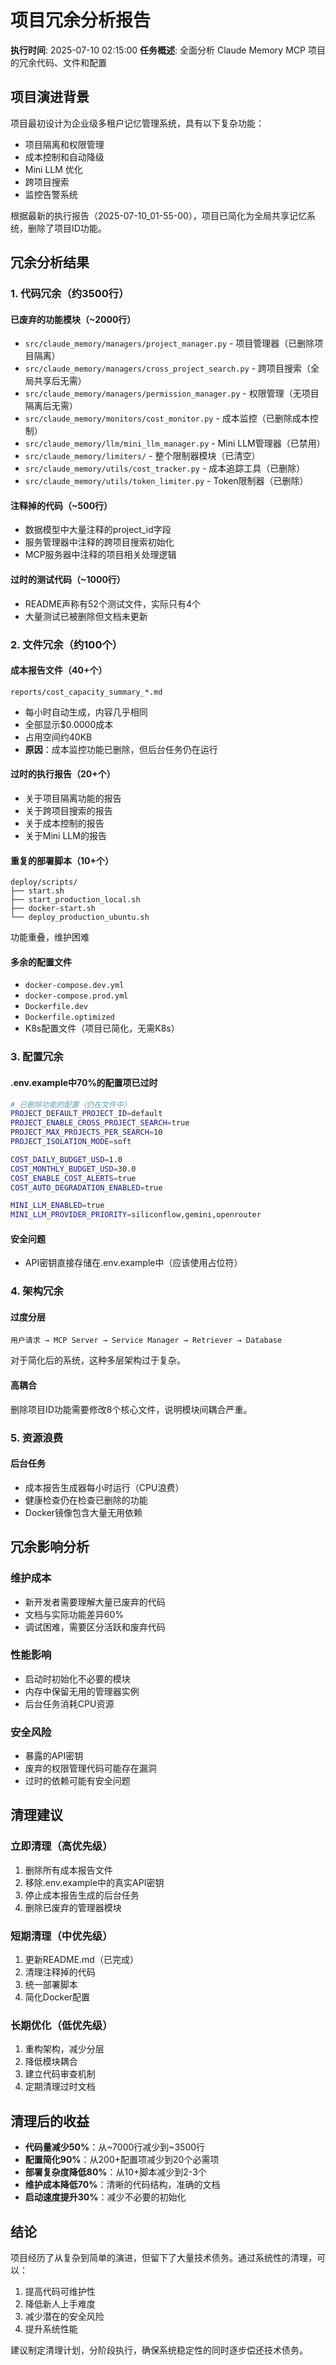 # 项目冗余分析报告

**执行时间**: 2025-07-10 02:15:00
**任务概述**: 全面分析 Claude Memory MCP 项目的冗余代码、文件和配置

## 项目演进背景

项目最初设计为企业级多租户记忆管理系统，具有以下复杂功能：
- 项目隔离和权限管理
- 成本控制和自动降级
- Mini LLM 优化
- 跨项目搜索
- 监控告警系统

根据最新的执行报告（2025-07-10_01-55-00），项目已简化为全局共享记忆系统，删除了项目ID功能。

## 冗余分析结果

### 1. 代码冗余（约3500行）

#### 已废弃的功能模块（~2000行）
- `src/claude_memory/managers/project_manager.py` - 项目管理器（已删除项目隔离）
- `src/claude_memory/managers/cross_project_search.py` - 跨项目搜索（全局共享后无需）
- `src/claude_memory/managers/permission_manager.py` - 权限管理（无项目隔离后无需）
- `src/claude_memory/monitors/cost_monitor.py` - 成本监控（已删除成本控制）
- `src/claude_memory/llm/mini_llm_manager.py` - Mini LLM管理器（已禁用）
- `src/claude_memory/limiters/` - 整个限制器模块（已清空）
- `src/claude_memory/utils/cost_tracker.py` - 成本追踪工具（已删除）
- `src/claude_memory/utils/token_limiter.py` - Token限制器（已删除）

#### 注释掉的代码（~500行）
- 数据模型中大量注释的project_id字段
- 服务管理器中注释的跨项目搜索初始化
- MCP服务器中注释的项目相关处理逻辑

#### 过时的测试代码（~1000行）
- README声称有52个测试文件，实际只有4个
- 大量测试已被删除但文档未更新

### 2. 文件冗余（约100个）

#### 成本报告文件（40+个）
```
reports/cost_capacity_summary_*.md
```
- 每小时自动生成，内容几乎相同
- 全部显示$0.0000成本
- 占用空间约40KB
- **原因**：成本监控功能已删除，但后台任务仍在运行

#### 过时的执行报告（20+个）
- 关于项目隔离功能的报告
- 关于跨项目搜索的报告
- 关于成本控制的报告
- 关于Mini LLM的报告

#### 重复的部署脚本（10+个）
```
deploy/scripts/
├── start.sh
├── start_production_local.sh
├── docker-start.sh
└── deploy_production_ubuntu.sh
```
功能重叠，维护困难

#### 多余的配置文件
- `docker-compose.dev.yml`
- `docker-compose.prod.yml`
- `Dockerfile.dev`
- `Dockerfile.optimized`
- K8s配置文件（项目已简化，无需K8s）

### 3. 配置冗余

#### .env.example中70%的配置项已过时
```bash
# 已删除功能的配置（仍在文件中）
PROJECT_DEFAULT_PROJECT_ID=default
PROJECT_ENABLE_CROSS_PROJECT_SEARCH=true
PROJECT_MAX_PROJECTS_PER_SEARCH=10
PROJECT_ISOLATION_MODE=soft

COST_DAILY_BUDGET_USD=1.0
COST_MONTHLY_BUDGET_USD=30.0
COST_ENABLE_COST_ALERTS=true
COST_AUTO_DEGRADATION_ENABLED=true

MINI_LLM_ENABLED=true
MINI_LLM_PROVIDER_PRIORITY=siliconflow,gemini,openrouter
```

#### 安全问题
- API密钥直接存储在.env.example中（应该使用占位符）

### 4. 架构冗余

#### 过度分层
```
用户请求 → MCP Server → Service Manager → Retriever → Database
```
对于简化后的系统，这种多层架构过于复杂。

#### 高耦合
删除项目ID功能需要修改8个核心文件，说明模块间耦合严重。

### 5. 资源浪费

#### 后台任务
- 成本报告生成器每小时运行（CPU浪费）
- 健康检查仍在检查已删除的功能
- Docker镜像包含大量无用依赖

## 冗余影响分析

### 维护成本
- 新开发者需要理解大量已废弃的代码
- 文档与实际功能差异60%
- 调试困难，需要区分活跃和废弃代码

### 性能影响
- 启动时初始化不必要的模块
- 内存中保留无用的管理器实例
- 后台任务消耗CPU资源

### 安全风险
- 暴露的API密钥
- 废弃的权限管理代码可能存在漏洞
- 过时的依赖可能有安全问题

## 清理建议

### 立即清理（高优先级）
1. 删除所有成本报告文件
2. 移除.env.example中的真实API密钥
3. 停止成本报告生成的后台任务
4. 删除已废弃的管理器模块

### 短期清理（中优先级）
1. 更新README.md（已完成）
2. 清理注释掉的代码
3. 统一部署脚本
4. 简化Docker配置

### 长期优化（低优先级）
1. 重构架构，减少分层
2. 降低模块耦合
3. 建立代码审查机制
4. 定期清理过时文档

## 清理后的收益

- **代码量减少50%**：从~7000行减少到~3500行
- **配置简化90%**：从200+配置项减少到20个必需项
- **部署复杂度降低80%**：从10+脚本减少到2-3个
- **维护成本降低70%**：清晰的代码结构，准确的文档
- **启动速度提升30%**：减少不必要的初始化

## 结论

项目经历了从复杂到简单的演进，但留下了大量技术债务。通过系统性的清理，可以：
1. 提高代码可维护性
2. 降低新人上手难度
3. 减少潜在的安全风险
4. 提升系统性能

建议制定清理计划，分阶段执行，确保系统稳定性的同时逐步偿还技术债务。
